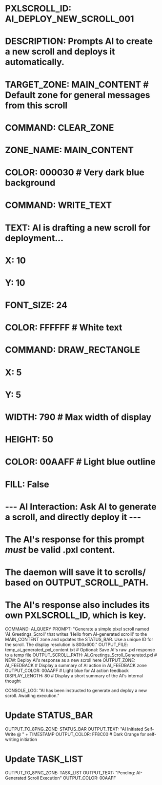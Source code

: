 # PXLSCROLL_ID: AI_DEPLOY_NEW_SCROLL_001
# DESCRIPTION: Prompts AI to create a new scroll and deploys it automatically.
# TARGET_ZONE: MAIN_CONTENT # Default zone for general messages from this scroll

# COMMAND: CLEAR_ZONE
# ZONE_NAME: MAIN_CONTENT
# COLOR: 000030 # Very dark blue background

# COMMAND: WRITE_TEXT
# TEXT: AI is drafting a new scroll for deployment...
# X: 10
# Y: 10
# FONT_SIZE: 24
# COLOR: FFFFFF # White text

# COMMAND: DRAW_RECTANGLE
# X: 5
# Y: 5
# WIDTH: 790 # Max width of display
# HEIGHT: 50
# COLOR: 00AAFF # Light blue outline
# FILL: False

# --- AI Interaction: Ask AI to generate a scroll, and directly deploy it ---
# The AI's response for this prompt *must* be valid .pxl content.
# The daemon will save it to scrolls/ based on OUTPUT_SCROLL_PATH.
# The AI's response also includes its own PXLSCROLL_ID, which is key.

COMMAND: AI_QUERY
PROMPT: "Generate a simple pixel scroll named 'AI_Greetings_Scroll' that writes 'Hello from AI-generated scroll!' to the MAIN_CONTENT zone and updates the STATUS_BAR. Use a unique ID for the scroll. The display resolution is 800x600."
OUTPUT_FILE: temp_ai_generated_pxl_content.txt # Optional: Save AI's raw .pxl response to a temp file
OUTPUT_SCROLL_PATH: AI_Greetings_Scroll_Generated.pxl # NEW: Deploy AI's response as a new scroll here
OUTPUT_ZONE: AI_FEEDBACK # Display a summary of AI action in AI_FEEDBACK zone
OUTPUT_COLOR: 00AAFF # Light blue for AI action feedback
DISPLAY_LENGTH: 80 # Display a short summary of the AI's internal thought

CONSOLE_LOG: "AI has been instructed to generate and deploy a new scroll. Awaiting execution."

# Update STATUS_BAR
OUTPUT_TO_8PNG_ZONE: STATUS_BAR
OUTPUT_TEXT: "AI Initiated Self-Write @ " + TIMESTAMP
OUTPUT_COLOR: FF8C00 # Dark Orange for self-writing initiation

# Update TASK_LIST
OUTPUT_TO_8PNG_ZONE: TASK_LIST
OUTPUT_TEXT: "Pending: AI-Generated Scroll Execution"
OUTPUT_COLOR: 00AAFF
